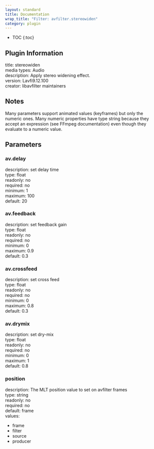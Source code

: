 ```yaml
---
layout: standard
title: Documentation
wrap_title: "Filter: avfilter.stereowiden"
category: plugin
---
```

* TOC
{:toc}

## Plugin Information

title: stereowiden  
media types:
Audio  
description: Apply stereo widening effect.  
version: Lavfi9.12.100  
creator: libavfilter maintainers  

## Notes

Many parameters support animated values (keyframes) but only the numeric ones. Many numeric properties have type string because they accept an expression (see FFmpeg documentation) even though they evaluate to a numeric value.

## Parameters

### av.delay

  
description:
set delay time  
type: float  
readonly: no  
required: no  
minimum: 1  
maximum: 100  
default: 20  

### av.feedback

  
description:
set feedback gain  
type: float  
readonly: no  
required: no  
minimum: 0  
maximum: 0.9  
default: 0.3  

### av.crossfeed

  
description:
set cross feed  
type: float  
readonly: no  
required: no  
minimum: 0  
maximum: 0.8  
default: 0.3  

### av.drymix

  
description:
set dry-mix  
type: float  
readonly: no  
required: no  
minimum: 0  
maximum: 1  
default: 0.8  

### position

  
description:
The MLT position value to set on avfilter frames  
type: string  
readonly: no  
required: no  
default: frame  
values:  

* frame
* filter
* source
* producer

